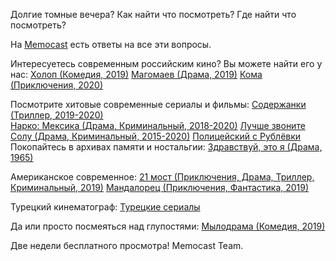 Долгие томные вечера?
Как найти что посмотреть?
Где найти что посмотреть?

На  [Memocast](https://www.memocast.com/video/mech-2009-2015-2-season-20-seriya) есть ответы на все эти вопросы.

Интересуетесь современным российским кино? Вы можете найти его у нас:
[Холоп (Комедия, 2019)](https://www.memocast.com/video/holop-2019-5e575349ef3225db9ce0e907)
[Магомаев (Драма, 2019)](https://www.memocast.com/video/magomaev-2019-1-season-1-seriya)
[Кома (Приключения, 2020)](https://www.memocast.com/video/koma-2020-5e6affe0f2165ad9ac5962e3) 

Посмотрите хитовые современные сериалы и фильмы:
[Содержанки (Триллер, 2019-2020)](https://www.memocast.com/video/soderzhanki-2019-2020-1-season-1-seriya)  
[Нарко: Мексика (Драма, Криминальный, 2018-2020)](https://www.memocast.com/video/narko-meksika-2018-2020-1-season-1-seriya)
[Лучше звоните Солу (Драма, Криминальный, 2015-2020)](https://www.memocast.com/video/luchshe-zvonite-solu-2015-2020-1-season-1-seriya)
[Полицейский с Рублёвки](https://www.memocast.com/videos/tag/Полицейский)
 Покопайтесь в архивах памяти и ностальгии:
[Здравствуй, это я (Драма, 1965)](https://www.memocast.com/video/zdravstvui-eto-ya-1965-595dedcf621726048a8c8ed4)  

Американское современное:
[21 мост (Приключения, Драма, Триллер, Криминальный, 2019)](https://www.memocast.com/video/21-most-2019-5e6ca3ed272078d7e8c69998)
[Мандалорец (Приключения, Фантастика, 2019)](https://www.memocast.com/video/mandalorets-2019-1-season-1-seriya)

Турецкий кинематограф:
[Турецкие сериалы](https://www.memocast.com/videos/turkish-serials) 

Да или просто посмеяться над глупостями:
[Мылодрама (Комедия, 2019)](https://www.memocast.com/video/milodrama-2019-1-season-1-seriya)

Две недели бесплатного просмотра!
Memocast Team.